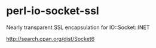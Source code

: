 # perl-io-socket-ssl

Nearly transparent SSL encapsulation for IO::Socket::INET

http://search.cpan.org/dist/Socket6
